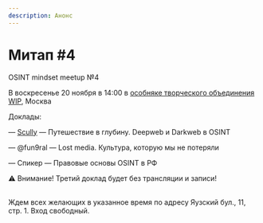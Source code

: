 ```yaml
---
description: Анонс
---
```


# Митап #4

OSINT mindset meetup №4

В воскресенье 20 ноября в 14:00 в [особняке творческого объединения WIP](https://t.me/wipdomik), Москва

Доклады:

— [Scully](https://t.me/hhaby7839usush628) — Путешествие в глубину. Deepweb и Darkweb в OSINT

— @fun9ral — Lost media. Культура, которую мы не потеряли

— Спикер — Правовые основы OSINT в РФ

⚠️ Внимание! Третий доклад будет без трансляции и записи!

\
Ждем всех желающих в указанное время по адресу Яузский бул., 11, стр. 1. Вход свободный.
